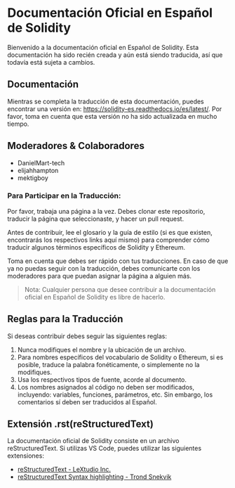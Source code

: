 # Documentación Oficial en Español de Solidity

Bienvenido a la documentación oficial en Español de Solidity. Esta documentación ha sido recién creada y aún está siendo traducida, así que todavía está sujeta a cambios.

## Documentación

Mientras se completa la traducción de esta documentación, puedes encontrar una versión en: https://solidity-es.readthedocs.io/es/latest/. Por favor, toma en cuenta que esta versión no ha sido actualizada en mucho tiempo.

## Moderadores & Colaboradores

- DanielMart-tech
- elijahhampton
- mektigboy

### Para Participar en la Traducción:

Por favor, trabaja una página a la vez.
Debes clonar este repositorio, traducir la página que seleccionaste, y hacer un pull request.

Antes de contribuir, lee el glosario y la guía de estilo (si es que existen, encontrarás los respectivos links aquí mismo) para comprender cómo traducir algunos términos específicos de Solidity y Ethereum.

Toma en cuenta que debes ser rápido con tus traducciones. En caso de que ya no puedas seguir con la traducción, debes comunicarte con los moderadores para que puedan asignar la página a alguien más.

> Nota: Cualquier persona que desee contribuir a la documentación oficial en Español de Solidity es libre de hacerlo.

## Reglas para la Traducción

Si deseas contribuir debes seguir las siguientes reglas:

1. Nunca modifiques el nombre y la ubicación de un archivo.
2. Para nombres específicos del vocabulario de Solidity o Ethereum, si es posible, traduce la palabra fonéticamente, o simplemente no la modifiques.
3. Usa los respectivos tipos de fuente, acorde al documento.
4. Los nombres asignados al código no deben ser modificados, incluyendo: variables, funciones, parámetros, etc. Sin embargo, los comentarios sí deben ser traducidos al Español.

## Extensión .rst(reStructuredText)

La documentación oficial de Solidity consiste en un archivo reStructuredText. Si utilizas VS Code, puedes utilizar las siguientes extensiones:

- [reStructuredText - LeXtudio Inc.](https://marketplace.visualstudio.com/items?itemName=lextudio.restructuredtext)
- [reStructuredText Syntax highlighting - Trond Snekvik](https://marketplace.visualstudio.com/items?itemName=trond-snekvik.simple-rst)
